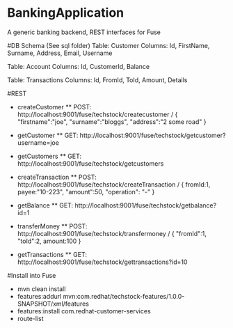 # BankingApplication
A generic banking backend, REST interfaces for Fuse

#DB Schema (See sql folder)
Table: Customer 
Columns: Id, FirstName, Surname, Address, Email, Username

Table: Account 
Columns: Id, CustomerId, Balance

Table: Transactions 
Columns: Id, FromId, ToId, Amount, Details

#REST
* createCustomer
** POST: http://localhost:9001/fuse/techstock/createcustomer / { "firstname":"joe", "surname":"bloggs", "address":"2 some road" }

* getCustomer
** GET: http://localhost:9001/fuse/techstock/getcustomer?username=joe

* getCustomers
** GET: http://localhost:9001/fuse/techstock/getcustomers

* createTransaction
** POST: http://localhost:9001/fuse/techstock/createTransaction / { fromId:1, payee:"10-223", "amount":50, "operation": "-" }

* getBalance
** GET: http://localhost:9001/fuse/techstock/getbalance?id=1

* transferMoney
** POST: http://localhost:9001/fuse/techstock/transfermoney / { "fromId":1, "toId":2, amount:100 }

* getTransactions
** GET: http://localhost:9001/fuse/techstock/gettransactions?id=10


#Install into Fuse
* mvn clean install
* features:addurl mvn:com.redhat/techstock-features/1.0.0-SNAPSHOT/xml/features
* features:install com.redhat-customer-services
* route-list



